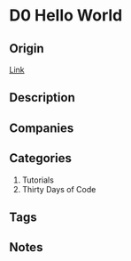 # D0 Hello World

## Origin

[Link](https://www.hackerrank.com/challenges/30-hello-world)

## Description

## Companies

## Categories

1. Tutorials
1. Thirty Days of Code

## Tags

## Notes